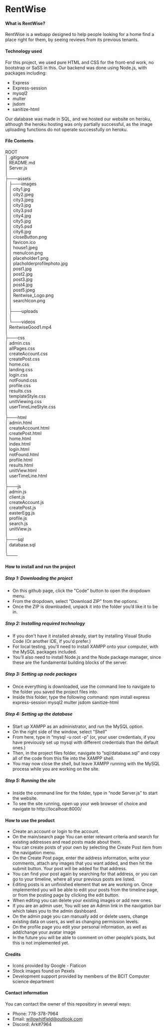 # RentWise
#### What is RentWise?
RentWise is a webapp designed to help people looking for a home find a place right for them, by seeing reviews from its previous tenants.

#### Technology used
For this project, we used pure HTML and CSS for the front-end work, no bootstrap or SaSS in this.
Our backend was done using Node.js, with packages including:
 - Express
 - Express-session
 - mysql2
 - multer
 - jsdom
 - sanitize-html

Our database was made in SQL, and we hosted our website on heroku, although the heroku hosting was only partially successful, as the image uploading functions do not operate successfully on heroku.

#### File Contents
ROOT  
│   .gitignore  
│   README.md  
│   Server.js  
│  
├───assets  
│   ├───images  
│   │       city1.jpg  
│   │       city2.jpeg  
│   │       city3.jpeg  
│   │       city3.jpg  
│   │       city3.psd  
│   │       city4.jpg  
│   │       city5.jpg  
│   │       city5.psd  
│   │       city6.jpg  
│   │       closeButton.png  
│   │       favicon.ico  
│   │       house1.jpeg  
│   │       menuIcon.png  
│   │       placeholder1.png  
│   │       placholderprofilephoto.jpg  
│   │       post1.jpg  
│   │       post2.jpg  
│   │       post3.jpg  
│   │       post4.jpg  
│   │       post5.jpeg  
│   │       Rentwise_Logo.png  
│   │       searchIcon.png  
│   │  
│   ├───uploads  
│   │  
│   └───videos  
│           RentwiseGood1.mp4  
│  
├───css  
│       admin.css  
│       allPages.css  
│       createAccount.css  
│       createPost.css  
│       home.css  
│       landing.css  
│       login.css  
│       notFound.css  
│       profile.css  
│       results.css  
│       templateStyle.css  
│       unitViewing.css  
│       userTimeLineStyle.css  
│  
├───html  
│       admin.html  
│       createAccount.html  
│       createPost.html  
│       home.html  
│       index.html  
│       login.html  
│       notFound.html  
│       profile.html  
│       results.html  
│       unitView.html  
│       userTimeLine.html  
│  
├───js  
│       admin.js  
│       client.js  
│       createAccount.js  
│       createPost.js  
│       easterEgg.js  
│       profile.js  
│       search.js  
│       unitView.js  
│  
├───sql  
│      database.sql  
│  
└───  
#### How to install and run the project
##### Step 1: Downloading the project
 - On this github page, click the "Code" button to open the dropdown menu.
 - From the dropdown, select "Download ZIP" from the options.
 - Once the ZIP is downloaded, unpack it into the folder you’d like it to be in.
##### Step 2: Installing required technology
 - If you don't have it installed already, start by installing Visual Studio Code (Or another IDE, if you'd prefer.)
 - For local testing, you'll need to install XAMPP onto your computer, with the MySQL packages included.
 - You’ll also need to install Node.js and the Node package manager, since these are the fundamental building blocks of the server.
##### Step 3: Setting up node packages
 - Once everything is downloaded, use the command line to navigate to the folder you saved the project files into.
 - Inside this folder, type the following command:
npm install express express-session mysql2 multer jsdom sanitize-html
##### Step 4: Setting up the database
 - Start up XAMPP as an administrator, and run the MySQL option.
 - On the right side of the window, select “Shell”
 - From here, type in “mysql -u root -p” (or, your user credentials, if you have previously set up mysql with different credentials than the default ones.)
 - Then, in the project files folder, navigate to “sql/database.sql” and copy all of the code from this file into the XAMPP shell.
 - You may now close the shell, but leave XAMPP running with the MySQL process while you are working on the site.
##### Step 5: Running the site
 - Inside the command line for the folder, type in “node Server.js” to start the website.
 - To see the site running, open up your web browser of choice and navigate to http://localhost:8000/

#### How to use the product
- Create an account or login to the account.
- On the main/search page You can enter relevant criteria and search for existing addresses and read posts made about them.
 - You can create posts of your own by selecting the Create Post item from the navigation menu.
 - On the Create Post page, enter the address information, write your comments, attach any images that you want added, and then hit the submit button. Your post will be added for that address.
 - You can find your post again by searching for that address, or you can go to your timeline, where all your previous posts are listed.
 - Editing posts is an unfinished element that we are working on. Once implemented you will be able to edit your posts from the timeline page, or from the posting page by clicking the edit button.
 - When editing you can delete your existing images or add new ones.
 - If you are an admin user, You will see an Admin link in the navigation bar which takes you to the admin dashboard.
 - On the admin page you can manually add or delete users, change existing data on users, as well as changing permission levels.
 - On the profile page you edit your personal information, as well as add/change your avatar image
 - In the future you will be able to comment on other people’s posts, but this is not implemented yet.
#### Credits
 - Icons provided by Google - Flaticon
 - Stock images found on Pexels
 - Development support provided by members of the BCIT Computer science department
#### Contact information 
You can contact the owner of this repository in several ways:
 - Phone: 778-378-7964
 - Email: willowhitfield@outlook.com
 - Discord: Ark#7964



